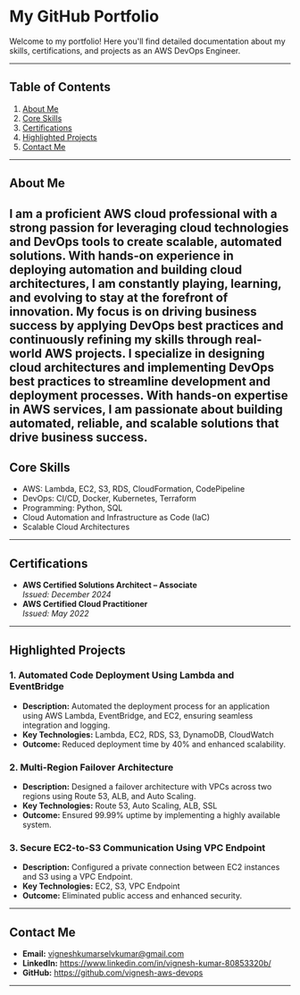 # My GitHub Portfolio

Welcome to my portfolio! Here you'll find detailed documentation about my skills, certifications, and projects as an AWS DevOps Engineer.

---

## **Table of Contents**
1. [About Me](#about-me)
2. [Core Skills](#core-skills)
3. [Certifications](#certifications)
4. [Highlighted Projects](#highlighted-projects)
5. [Contact Me](#contact-me)

---

## **About Me**
I am a proficient AWS cloud professional with a strong passion for leveraging cloud technologies and DevOps tools to create scalable, automated solutions. With hands-on experience in deploying automation and building cloud architectures, I am constantly playing, learning, and evolving to stay at the forefront of innovation. My focus is on driving business success by applying DevOps best practices and continuously refining my skills through real-world AWS projects. I specialize in designing cloud architectures and implementing DevOps best practices to streamline development and deployment processes. With hands-on expertise in AWS services, I am passionate about building automated, reliable, and scalable solutions that drive business success.
---

## **Core Skills**
- AWS: Lambda, EC2, S3, RDS, CloudFormation, CodePipeline
- DevOps: CI/CD, Docker, Kubernetes, Terraform
- Programming: Python, SQL
- Cloud Automation and Infrastructure as Code (IaC)
- Scalable Cloud Architectures

---

## **Certifications**
- **AWS Certified Solutions Architect – Associate**  
  *Issued: December 2024*  
- **AWS Certified Cloud Practitioner**  
  *Issued: May 2022*

---

## **Highlighted Projects**
### **1. Automated Code Deployment Using Lambda and EventBridge**
- **Description:** Automated the deployment process for an application using AWS Lambda, EventBridge, and EC2, ensuring seamless integration and logging.
- **Key Technologies:** Lambda, EC2, RDS, S3, DynamoDB, CloudWatch
- **Outcome:** Reduced deployment time by 40% and enhanced scalability.

### **2. Multi-Region Failover Architecture**
- **Description:** Designed a failover architecture with VPCs across two regions using Route 53, ALB, and Auto Scaling.
- **Key Technologies:** Route 53, Auto Scaling, ALB, SSL
- **Outcome:** Ensured 99.99% uptime by implementing a highly available system.

### **3. Secure EC2-to-S3 Communication Using VPC Endpoint**
- **Description:** Configured a private connection between EC2 instances and S3 using a VPC Endpoint.
- **Key Technologies:** EC2, S3, VPC Endpoint
- **Outcome:** Eliminated public access and enhanced security.

---

## **Contact Me**
- **Email:** vigneshkumarselvkumar@gmail.com
- **LinkedIn:** https://www.linkedin.com/in/vignesh-kumar-80853320b/
- **GitHub:** https://github.com/vignesh-aws-devops

---
